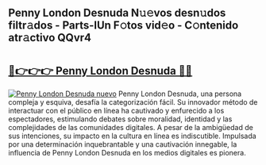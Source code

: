 ## Penny London Desnuda N𝚞𝚎vos desn𝚞dos filtr𝚊dos - Parts-IUn F𝚘tos vid𝚎o - C𝚘ntenido atr𝚊ctivo QQvr4

# <h2><a href="http://mb8ubc1.tromn.icu/?c=Penny+London+Desnuda">🔗👉👉👉 Penny London Desnuda 🔗🔗</a></h2>

[![Penny London Desnuda nuevo](https://i.imgur.com/pEAQMta.gif)](http://mb8ubc1.tromn.icu/?c=Penny+London+Desnuda)
Penny London Desnuda, una persona compleja y esquiva, desafía la categorización fácil. Su innovador método de interactuar con el público en línea ha cautivado y enfurecido a los espectadores, estimulando debates sobre moralidad, identidad y las complejidades de las comunidades digitales. A pesar de la ambigüedad de sus intenciones, su impacto en la cultura en línea es indiscutible. Impulsada por una determinación inquebrantable y una cautivación innegable, la influencia de Penny London Desnuda en los medios digitales es pionera.
